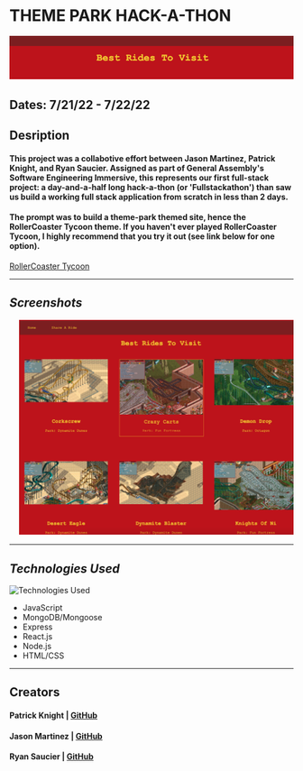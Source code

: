 # THEME PARK HACK-A-THON
![Theme Park Hack-A-Thon](/client/public/images/readme_banner.png)

## Dates: 7/21/22 - 7/22/22

## Desription

#### This project was a collabotive effort between Jason Martinez, Patrick Knight, and Ryan Saucier. Assigned as part of General Assembly's Software Engineering Immersive, this represents our first full-stack project: a day-and-a-half long hack-a-thon (or 'Fullstackathon') than saw us build a working full stack application from scratch in less than 2 days.
#### The prompt was to build a theme-park themed site, hence the RollerCoaster Tycoon theme. If you haven't ever played RollerCoaster Tycoon, I highly recommend that you try it out (see link below for one option).

[RollerCoaster Tycoon](https://www.rollercoastertycoon.com/)

---

## **_Screenshots_**

<pre>
  <img src="/client/public/images/homepage.png"  alt="Homepage">&nbsp;&nbsp;&nbsp;<img src="/client/public/images/ride_review_page.png" alt="Ride Review Page">&nbsp;&nbsp;&nbsp;<img src="/client/public/images/share_ride.png" alt="Share Ride Page">
</pre>

---

## **_Technologies Used_**

![Technologies Used](https://tinyurl.com/2tns3kp8)

- JavaScript
- MongoDB/Mongoose
- Express
- React.js
- Node.js
- HTML/CSS

---

## Creators

#### Patrick Knight | [GitHub](https://github.com/pfknight8)
#### Jason Martinez | [GitHub](https://github.com/jasonmar08)
#### Ryan Saucier | [GitHub](https://github.com/Gohmul)